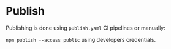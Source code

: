 # Publish

 Publishing is done using `publish.yaml` CI pipelines or manually:

 `npm publish --access public` using developers credentials.
